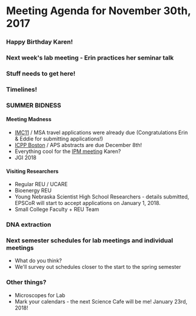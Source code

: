 # Meeting Agenda for November 30th, 2017

### Happy Birthday Karen!

### Next week's lab meeting - Erin practices her seminar talk

### Stuff needs to get here!

### Timelines!

### SUMMER BIDNESS

#### Meeting Madness

* [IMC11](http://imc11.com/) / MSA travel applications were already due (Congratulations Erin & Eddie for submitting applications!)
* [ICPP Boston](http://www.icpp2018.org/Pages/default.aspx) / APS abstracts are due December 8th!
* Everything cool for the [IPM meeting](https://ipmsymposium.org/2018/posters.html) Karen?
* JGI 2018

#### Visiting Researchers

* Regular REU / UCARE
* Bioenergy REU
* Young Nebraska Scientist High School Researchers - details submitted, EPSCoR will start to accept applications on January 1, 2018.
* Small College Faculty + REU Team

### DNA extraction

### Next semester schedules for lab meetings and individual meetings

* What do you think?
* We'll survey out schedules closer to the start to the spring semester

### Other things?

* Microscopes for Lab
* Mark your calendars - the next Science Cafe will be me! January 23rd, 2018!